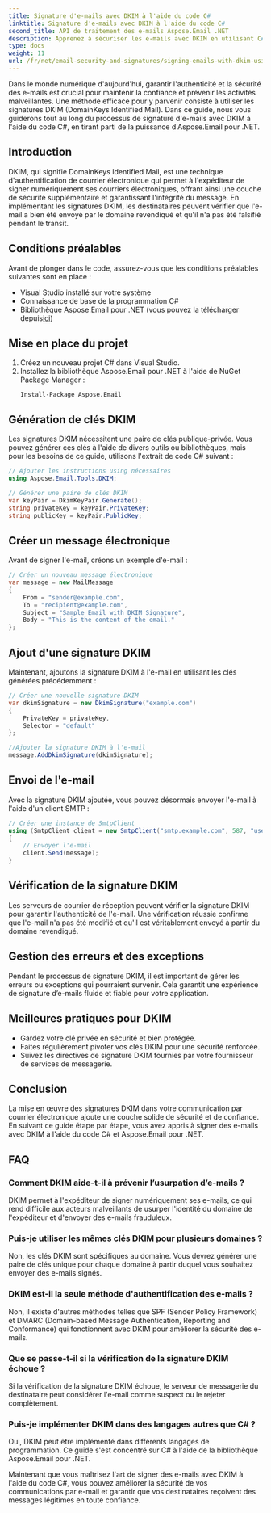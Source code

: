 ```yaml
---
title: Signature d'e-mails avec DKIM à l'aide du code C#
linktitle: Signature d'e-mails avec DKIM à l'aide du code C#
second_title: API de traitement des e-mails Aspose.Email .NET
description: Apprenez à sécuriser les e-mails avec DKIM en utilisant C# et Aspose.Email pour .NET. Guide étape par étape avec le code source. Améliorez la confiance et l’authenticité des e-mails.
type: docs
weight: 11
url: /fr/net/email-security-and-signatures/signing-emails-with-dkim-using-csharp-code/
---
```


Dans le monde numérique d'aujourd'hui, garantir l'authenticité et la sécurité des e-mails est crucial pour maintenir la confiance et prévenir les activités malveillantes. Une méthode efficace pour y parvenir consiste à utiliser les signatures DKIM (DomainKeys Identified Mail). Dans ce guide, nous vous guiderons tout au long du processus de signature d'e-mails avec DKIM à l'aide du code C#, en tirant parti de la puissance d'Aspose.Email pour .NET.

## Introduction

DKIM, qui signifie DomainKeys Identified Mail, est une technique d'authentification de courrier électronique qui permet à l'expéditeur de signer numériquement ses courriers électroniques, offrant ainsi une couche de sécurité supplémentaire et garantissant l'intégrité du message. En implémentant les signatures DKIM, les destinataires peuvent vérifier que l'e-mail a bien été envoyé par le domaine revendiqué et qu'il n'a pas été falsifié pendant le transit.

## Conditions préalables

Avant de plonger dans le code, assurez-vous que les conditions préalables suivantes sont en place :

- Visual Studio installé sur votre système
- Connaissance de base de la programmation C#
-  Bibliothèque Aspose.Email pour .NET (vous pouvez la télécharger depuis[ici](https://releases.aspose.com/email/net))

## Mise en place du projet

1. Créez un nouveau projet C# dans Visual Studio.
2. Installez la bibliothèque Aspose.Email pour .NET à l'aide de NuGet Package Manager :
   ```
   Install-Package Aspose.Email
   ```

## Génération de clés DKIM

Les signatures DKIM nécessitent une paire de clés publique-privée. Vous pouvez générer ces clés à l'aide de divers outils ou bibliothèques, mais pour les besoins de ce guide, utilisons l'extrait de code C# suivant :

```csharp
// Ajouter les instructions using nécessaires
using Aspose.Email.Tools.DKIM;

// Générer une paire de clés DKIM
var keyPair = DkimKeyPair.Generate();
string privateKey = keyPair.PrivateKey;
string publicKey = keyPair.PublicKey;
```

## Créer un message électronique

Avant de signer l'e-mail, créons un exemple d'e-mail :

```csharp
// Créer un nouveau message électronique
var message = new MailMessage
{
    From = "sender@example.com",
    To = "recipient@example.com",
    Subject = "Sample Email with DKIM Signature",
    Body = "This is the content of the email."
};
```

## Ajout d'une signature DKIM

Maintenant, ajoutons la signature DKIM à l'e-mail en utilisant les clés générées précédemment :

```csharp
// Créer une nouvelle signature DKIM
var dkimSignature = new DkimSignature("example.com")
{
    PrivateKey = privateKey,
    Selector = "default"
};

//Ajouter la signature DKIM à l'e-mail
message.AddDkimSignature(dkimSignature);
```

## Envoi de l'e-mail

Avec la signature DKIM ajoutée, vous pouvez désormais envoyer l'e-mail à l'aide d'un client SMTP :

```csharp
// Créer une instance de SmtpClient
using (SmtpClient client = new SmtpClient("smtp.example.com", 587, "username", "password"))
{
    // Envoyer l'e-mail
    client.Send(message);
}
```

## Vérification de la signature DKIM

Les serveurs de courrier de réception peuvent vérifier la signature DKIM pour garantir l'authenticité de l'e-mail. Une vérification réussie confirme que l'e-mail n'a pas été modifié et qu'il est véritablement envoyé à partir du domaine revendiqué.

## Gestion des erreurs et des exceptions

Pendant le processus de signature DKIM, il est important de gérer les erreurs ou exceptions qui pourraient survenir. Cela garantit une expérience de signature d’e-mails fluide et fiable pour votre application.

## Meilleures pratiques pour DKIM

- Gardez votre clé privée en sécurité et bien protégée.
- Faites régulièrement pivoter vos clés DKIM pour une sécurité renforcée.
- Suivez les directives de signature DKIM fournies par votre fournisseur de services de messagerie.

## Conclusion

La mise en œuvre des signatures DKIM dans votre communication par courrier électronique ajoute une couche solide de sécurité et de confiance. En suivant ce guide étape par étape, vous avez appris à signer des e-mails avec DKIM à l'aide du code C# et Aspose.Email pour .NET.

## FAQ

### Comment DKIM aide-t-il à prévenir l’usurpation d’e-mails ?

DKIM permet à l'expéditeur de signer numériquement ses e-mails, ce qui rend difficile aux acteurs malveillants de usurper l'identité du domaine de l'expéditeur et d'envoyer des e-mails frauduleux.

### Puis-je utiliser les mêmes clés DKIM pour plusieurs domaines ?

Non, les clés DKIM sont spécifiques au domaine. Vous devrez générer une paire de clés unique pour chaque domaine à partir duquel vous souhaitez envoyer des e-mails signés.

### DKIM est-il la seule méthode d'authentification des e-mails ?

Non, il existe d'autres méthodes telles que SPF (Sender Policy Framework) et DMARC (Domain-based Message Authentication, Reporting and Conformance) qui fonctionnent avec DKIM pour améliorer la sécurité des e-mails.

### Que se passe-t-il si la vérification de la signature DKIM échoue ?

Si la vérification de la signature DKIM échoue, le serveur de messagerie du destinataire peut considérer l'e-mail comme suspect ou le rejeter complètement.

### Puis-je implémenter DKIM dans des langages autres que C# ?

Oui, DKIM peut être implémenté dans différents langages de programmation. Ce guide s'est concentré sur C# à l'aide de la bibliothèque Aspose.Email pour .NET.

Maintenant que vous maîtrisez l'art de signer des e-mails avec DKIM à l'aide du code C#, vous pouvez améliorer la sécurité de vos communications par e-mail et garantir que vos destinataires reçoivent des messages légitimes en toute confiance.